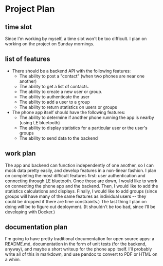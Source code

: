 # Project Plan

## time slot
Since I'm working by myself, a time slot won't be too difficult.
I plan on working on the project on Sunday mornings.

## list of features
  - There should be a backend API with the following features:
    - The ability to post a "contact" (when two phones are near
      one another)
    - The ability to get a list of contacts.
    - The ability to create a new user or group.
    - The ability to authenticate the user
    - The ability to add a user to a group
    - The ability to return statistics on users or groups
  - The phone app itself should have the following features:
    - The ability to determine if another phone running the app
      is nearby (using LE bluetooth)
    - The ability to display statistics for a particular
      user or the user's groups
    - The ability to send data to the backend

## work plan
The app and backend can function independently of one another,
so I can mock data pretty easily, and develop features in a
non-linear fashion.  I plan on completing the most difficult
features first: user authentication and connecting through
LE bluetooth.  Once those are down, I would like to work on
connecting the phone app and the backend.  Then, I would like
to add the statistics calculations and displays.  Finally,
I would like to add groups (since groups will have many of
the same features as individual users -- they could be dropped
if there are time constraints.)  The last thing I plan on
doing will be to figure out deployment. (It shouldn't be too
bad, since I'll be developing with Docker.)

## documentation plan
I'm going to have pretty traditional documentation for open
source apps: a README.md, documentation in the form of unit
tests (for the backend, anyway), and maybe a short writeup
for the phone app itself.  I'll probably write all of this in
markdown, and use pandoc to convert to PDF or HTML on a whim.

